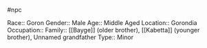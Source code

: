 #npc 

Race:: Goron
Gender:: Male
Age:: Middle Aged
Location:: Gorondia
Occupation:: 
Family:: [[Bayge]] (older brother), [[Kabetta]] (younger brother), Unnamed grandfather
Type:: Minor
